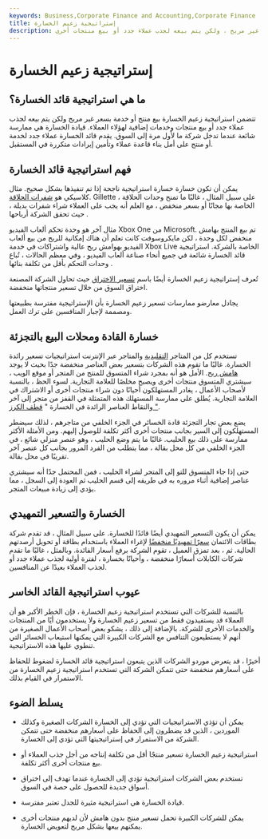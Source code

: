 ```yaml
---
keywords: Business,Corporate Finance and Accounting,Corporate Finance
title: إستراتيجية زعيم الخسارة
description: تتضمن إستراتيجية زعيم الخسارة بيع منتج بسعر غير مربح ، ولكن يتم بيعه لجذب عملاء جدد أو بيع منتجات أخرى.
---
```


# إستراتيجية زعيم الخسارة
## ما هي استراتيجية قائد الخسارة؟

تتضمن استراتيجية زعيم الخسارة بيع منتج أو خدمة بسعر غير مربح ولكن يتم بيعه لجذب عملاء جدد أو بيع منتجات وخدمات إضافية لهؤلاء العملاء. قيادة الخسارة هي ممارسة شائعة عندما تدخل شركة ما لأول مرة إلى السوق. يقدم قائد الخسارة عملاء جدد لخدمة أو منتج على أمل بناء قاعدة عملاء وتأمين إيرادات متكررة في المستقبل.

## فهم استراتيجية قائد الخسارة

يمكن أن تكون خسارة خسارة استراتيجية ناجحة إذا تم تنفيذها بشكل صحيح. مثال كلاسيكي هو [شفرات الحلاقة](/razor-razorblademodel). Gillette ، على سبيل المثال ، غالبًا ما تمنح وحدات الحلاقة الخاصة بها مجانًا أو بسعر منخفض ، مع العلم أنه يجب على العملاء شراء شفرات بديلة ، حيث تحقق الشركة أرباحها .

مثال آخر هو وحدة تحكم ألعاب الفيديو Xbox One من Microsoft. تم بيع المنتج بهامش منخفض لكل وحدة ، لكن مايكروسوفت كانت تعلم أن هناك إمكانية للربح من بيع ألعاب الفيديو بهوامش ربح عالية واشتراكات في خدمة Xbox Live الخاصة بالشركة. استراتيجية قائد الخسارة شائعة في جميع أنحاء صناعة ألعاب الفيديو ، وفي معظم الحالات ، تُباع وحدات التحكم بأقل من تكلفة بنائها .

تُعرف إستراتيجية زعيم الخسارة أيضًا باسم [تسعير الاختراق](/penetration-pricing) حيث تحاول الشركة المصنعة اختراق السوق من خلال تسعير منتجاتها منخفضة.

يجادل معارضو ممارسات تسعير زعيم الخسارة بأن الإستراتيجية مفترسة بطبيعتها ومصممة لإجبار المنافسين على ترك العمل.

## خسارة القادة ومحلات البيع بالتجزئة

تستخدم كل من المتاجر [التقليدية](/brickandmortar) والمتاجر عبر الإنترنت استراتيجيات تسعير رائدة الخسارة. غالبًا ما تقوم هذه الشركات بتسعير بعض العناصر منخفضة جدًا بحيث لا يوجد [هامش ربح](/profitmargin). الأمل هو أنه بمجرد شراء المتسوق للمنتج من المتجر أو موقع الويب ، سيشتري المتسوق منتجات أخرى ويصبح مخلصًا للعلامة التجارية. لسوء الحظ ، بالنسبة لأصحاب الأعمال ، يغادر المستهلكون أحيانًا دون شراء منتجات أخرى أو الاشتراك في العلامة التجارية. يُطلق على ممارسة المستهلك هذه المتمثلة في القفز من متجر إلى آخر والتقاط العناصر الرائدة في الخسارة " [قطف الكرز "](/cherrypicking).

يضع بعض تجار التجزئة قادة الخسائر في الجزء الخلفي من متاجرهم ، لذلك سيضطر المستهلكون إلى السير بجانب منتجات أخرى أكثر تكلفة للوصول إليهم. ومن الأمثلة الأكثر ممارسة على ذلك بيع الحليب. غالبًا ما يتم وضع الحليب ، وهو عنصر منزلي شائع ، في الجزء الخلفي من كل محل بقالة ، مما يتطلب من الفرد المرور بجانب كل عنصر آخر تقريبًا في محل بقالة.

حتى إذا جاء المتسوق للتو إلى المتجر لشراء الحليب ، فمن المحتمل جدًا أنه سيشتري عناصر إضافية أثناء مروره به في طريقه إلى قسم الحليب ثم العودة إلى السجل ، مما يؤدي إلى زيادة مبيعات المتجر.

## الخسارة والتسعير التمهيدي

يمكن أن يكون التسعير التمهيدي أيضًا قائدًا للخسارة. على سبيل المثال ، قد تقدم شركة بطاقات الائتمان [سعرًا تمهيديًا منخفضًا](/initial-interest-rate) لإغراء العملاء باستخدام بطاقة أو تحويل أرصدتهم الحالية. ثم ، بعد تمزق العميل ، تقوم الشركة برفع أسعار الفائدة. وبالمثل ، غالبًا ما تقدم شركات الكابلات أسعارًا منخفضة ، وأحيانًا بخسارة ، لفترة أولية لجذب عملاء جدد أو لجذب العملاء بعيدًا عن المنافسين.

## عيوب استراتيجية القائد الخاسر

بالنسبة للشركات التي تستخدم استراتيجية زعيم الخسارة ، فإن الخطر الأكبر هو أن العملاء قد يستفيدون فقط من تسعير زعيم الخسارة ولا يستخدمون أيًا من المنتجات والخدمات الأخرى للشركة. بالإضافة إلى ذلك ، يشكو بعض أصحاب الأعمال الصغيرة من أنهم لا يستطيعون التنافس مع الشركات الكبيرة التي يمكنها استيعاب الخسائر التي تنطوي عليها هذه الاستراتيجية.

أخيرًا ، قد يتعرض موردو الشركات الذين يتبعون استراتيجية قائد الخسارة لضغوط للحفاظ على أسعارهم منخفضة حتى تتمكن الشركة التي تستخدم استراتيجية زعيم الخسارة من الاستمرار في القيام بذلك.

## يسلط الضوء

- يمكن أن تؤذي الاستراتيجيات التي تؤدي إلى الخسارة الشركات الصغيرة وكذلك الموردين ، الذين قد يضطرون إلى الحفاظ على أسعارهم منخفضة حتى تتمكن الشركة من الاستمرار في إستراتيجيتها التي تؤدي إلى الخسارة.

- استراتيجية زعيم الخسارة تسعير منتجًا أقل من تكلفة إنتاجه من أجل جذب العملاء أو بيع منتجات أخرى أكثر تكلفة.

- تستخدم بعض الشركات استراتيجية تؤدي إلى الخسارة عندما تهدف إلى اختراق أسواق جديدة للحصول على حصة في السوق.

- قيادة الخسارة هي استراتيجية مثيرة للجدل تعتبر مفترسة.

- يمكن للشركات الكبيرة تحمل تسعير منتج بدون هامش لأن لديهم منتجات أخرى يمكنهم بيعها بشكل مربح لتعويض الخسارة.

